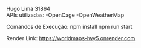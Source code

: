 Hugo Lima 31864  
APIs utilizadas:
 -OpenCage
 -OpenWeatherMap

Comandos de Execução: 
npm install 
npm run start

Render Link: https://worldmaps-lwy5.onrender.com
